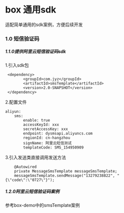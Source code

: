 # box 通用sdk
适配简单通用的sdk案例，方便后续开发
### 1.0 短信验证码
##### 1.1.0提供阿里云短信验证码sdk
1.引入sdk包

     <dependency>
            <groupId>com.jyz</groupId>
            <artifactId>smsTemplate</artifactId>
            <version>2.0-SNAPSHOT</version>
     </dependency>
2.配置文件

    aliyun:
        sms:
            enable: true
            accessKeyId: xxx
            secretAccessKey: xxx
            endpoint: dysmsapi.aliyuncs.com
            regionId: cn-hangzhou
            signName: 阿里云短信测试
            templateCode: SMS_154950909
3.引入发送类直接调用发送方法
                    
        @Autowired
        private MessageSmsTemplate messageSmsTemplate;
        messageSmsTemplate.sendMessage("13279238822", "{\"code\":\"0727\"}");
##### 1.2.0阿里云短信验证码案例
参考box-demo中的smsTemplate案例
